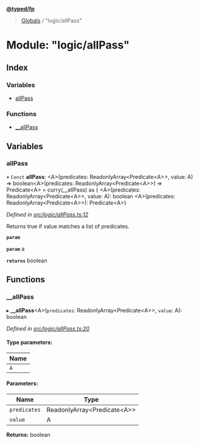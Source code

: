 **[@typed/fp](../README.md)**

> [Globals](../globals.md) / "logic/allPass"

# Module: "logic/allPass"

## Index

### Variables

* [allPass](_logic_allpass_.md#allpass)

### Functions

* [\_\_allPass](_logic_allpass_.md#__allpass)

## Variables

### allPass

• `Const` **allPass**: \<A>(predicates: ReadonlyArray\<Predicate\<A>>, value: A) => boolean\<A>(predicates: ReadonlyArray\<Predicate\<A>>) => Predicate\<A> = curry(\_\_allPass) as { \<A>(predicates: ReadonlyArray\<Predicate\<A>>, value: A): boolean \<A>(predicates: ReadonlyArray\<Predicate\<A>>): Predicate\<A>}

*Defined in [src/logic/allPass.ts:12](https://github.com/TylorS/typed-fp/blob/f27ba3e/src/logic/allPass.ts#L12)*

Returns true if value matches a list of predicates.

**`param`** 

**`param`** a

**`returns`** boolean

## Functions

### \_\_allPass

▸ **__allPass**\<A>(`predicates`: ReadonlyArray\<Predicate\<A>>, `value`: A): boolean

*Defined in [src/logic/allPass.ts:20](https://github.com/TylorS/typed-fp/blob/f27ba3e/src/logic/allPass.ts#L20)*

#### Type parameters:

Name |
------ |
`A` |

#### Parameters:

Name | Type |
------ | ------ |
`predicates` | ReadonlyArray\<Predicate\<A>> |
`value` | A |

**Returns:** boolean
